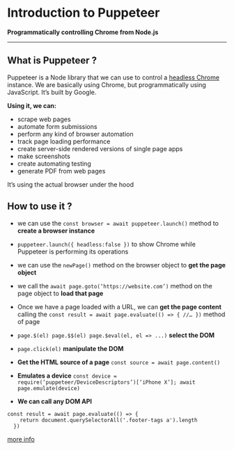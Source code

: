 # Introduction to Puppeteer
**Programmatically controlling Chrome from Node.js**
- - - -
## What is Puppeteer ?
Puppeteer is a Node library that we can use to control a  [headless Chrome](https://developers.google.com/web/updates/2017/04/headless-chrome)  instance. We are basically using Chrome, but programmatically using JavaScript. It’s built by Google.

**Using it, we can:**
* scrape web pages
* automate form submissions
* perform any kind of browser automation
* track page loading performance
* create server-side rendered versions of single page apps
* make screenshots
* create automating testing
* generate PDF from web pages

It’s using the actual browser under the hood

## How to use it ?
* we can use the `const browser = await puppeteer.launch()` method to **create a browser instance**

* `puppeteer.launch({ headless:false })`  to show Chrome while Puppeteer is performing its operations

* we can use the `newPage()` method on the browser object to **get the page object**

* we call the `await page.goto(‘https://website.com’)` method on the page object to **load that page**

* Once we have a page loaded with a URL, we can **get the page content** calling the `const result = await page.evaluate(() => { //… })` method of page

* `page.$(el) page.$$(el) page.$eval(el, el => ...)` **select the DOM**

* `page.click(el)`  **manipulate the DOM**

* **Get the HTML source of a page** `const source = await page.content()`

* **Emulates a device**  `const device = require(‘puppeteer/DeviceDescriptors’)[‘iPhone X’]; await page.emulate(device)`

* **We can call any DOM API** 
```
const result = await page.evaluate(() => {
    return document.querySelectorAll('.footer-tags a').length
  })
```

[more info](https://flaviocopes.com/puppeteer/)